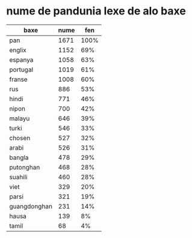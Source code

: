 # nume de pandunia lexe de alo baxe

| baxe  | nume  | fen |
|-------|-------|-----|
| pan | 1671 | 100% |
| englix | 1152 | 69% |
| espanya | 1058 | 63% |
| portugal | 1019 | 61% |
| franse | 1008 | 60% |
| rus | 886 | 53% |
| hindi | 771 | 46% |
| nipon | 700 | 42% |
| malayu | 646 | 39% |
| turki | 546 | 33% |
| chosen | 527 | 32% |
| arabi | 526 | 31% |
| bangla | 478 | 29% |
| putonghan | 468 | 28% |
| suahili | 460 | 28% |
| viet | 329 | 20% |
| parsi | 321 | 19% |
| guangdonghan | 231 | 14% |
| hausa | 139 | 8% |
| tamil | 68 | 4% |
